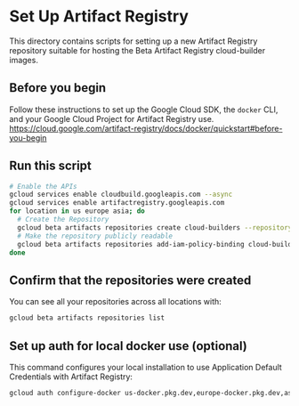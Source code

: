# Set Up Artifact Registry

This directory contains scripts for setting up a new Artifact Registry
repository suitable for hosting the Beta Artifact Registry cloud-builder images.

## Before you begin

Follow these instructions to set up the Google Cloud SDK, the `docker` CLI, and
your Google Cloud Project for Artifact Registry use.
https://cloud.google.com/artifact-registry/docs/docker/quickstart#before-you-begin

## Run this script

```bash
# Enable the APIs
gcloud services enable cloudbuild.googleapis.com --async
gcloud services enable artifactregistry.googleapis.com
for location in us europe asia; do
  # Create the Repository
  gcloud beta artifacts repositories create cloud-builders --repository-format=docker --location=$location
  # Make the repository publicly readable
  gcloud beta artifacts repositories add-iam-policy-binding cloud-builders --member='allUsers' --role='roles/artifactregistry.reader' --location=$location
done
```

## Confirm that the repositories were created
You can see all your repositories across all locations with:
```bash
gcloud beta artifacts repositories list
```

## Set up auth for local docker use (optional)
This command configures your local installation to use Application Default
Credentials with Artifact Registry:
```bash
gcloud auth configure-docker us-docker.pkg.dev,europe-docker.pkg.dev,asia-docker.pkg.dev --quiet
```
